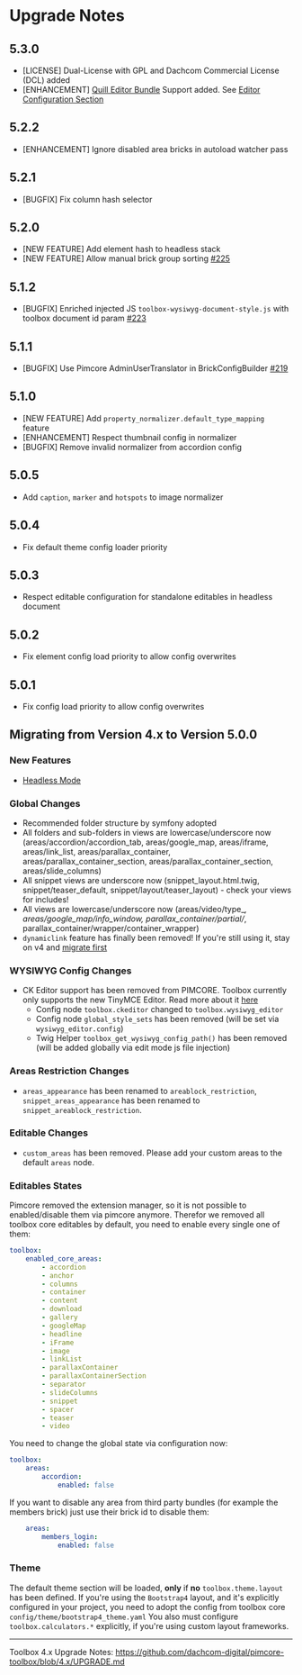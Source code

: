 # Upgrade Notes

## 5.3.0
- [LICENSE] Dual-License with GPL and Dachcom Commercial License (DCL) added
- [ENHANCEMENT] [Quill Editor Bundle](https://github.com/pimcore/quill-bundle) Support added. See [Editor Configuration Section](./docs/13_Wysiwyg_Editor.md#quill)

## 5.2.2
- [ENHANCEMENT] Ignore disabled area bricks in autoload watcher pass

## 5.2.1
- [BUGFIX] Fix column hash selector

## 5.2.0
- [NEW FEATURE] Add element hash to headless stack
- [NEW FEATURE] Allow manual brick group sorting [#225](https://github.com/dachcom-digital/pimcore-toolbox/issues/225)

## 5.1.2
- [BUGFIX] Enriched injected JS `toolbox-wysiwyg-document-style.js` with toolbox document id param [#223](https://github.com/dachcom-digital/pimcore-toolbox/issues/223)

## 5.1.1
- [BUGFIX] Use Pimcore AdminUserTranslator in BrickConfigBuilder [#219](https://github.com/dachcom-digital/pimcore-toolbox/issues/219)

## 5.1.0
- [NEW FEATURE] Add `property_normalizer.default_type_mapping` feature
- [ENHANCEMENT] Respect thumbnail config in normalizer
- [BUGFIX] Remove invalid normalizer from accordion config

## 5.0.5
- Add `caption`, `marker` and `hotspots` to image normalizer

## 5.0.4
- Fix default theme config loader priority

## 5.0.3
- Respect editable configuration for standalone editables in headless document

## 5.0.2
- Fix element config load priority to allow config overwrites

## 5.0.1
- Fix config load priority to allow config overwrites

## Migrating from Version 4.x to Version 5.0.0

### New Features
- [Headless Mode](./docs/90_Headless.md)

### Global Changes
- Recommended folder structure by symfony adopted
- All folders and sub-folders in views are lowercase/underscore now (areas/accordion/accordion_tab, areas/google_map, areas/iframe, areas/link_list, areas/parallax_container, areas/parallax_container_section, areas/parallax_container_section, areas/slide_columns)
- All snippet views are underscore now (snippet_layout.html.twig, snippet/teaser_default, snippet/layout/teaser_layout) - check your views for includes!
- All views are lowercase/underscore now (areas/video/type_*, areas/google_map/info_window, parallax_container/partial/*, parallax_container/wrapper/container_wrapper)
- `dynamiclink` feature has finally been removed! If you're still using it, stay on v4 and [migrate first](https://github.com/dachcom-digital/pimcore-toolbox/blob/3.x/docs/70_ConfigurationFlags.md#-use_dynamic_links-flag)

### WYSIWYG Config Changes
- CK Editor support has been removed from PIMCORE. Toolbox currently only supports the new TinyMCE Editor. Read more about it [here](./docs/13_Wysiwyg_Editor.md)
  - Config node  `toolbox.ckeditor` changed to `toolbox.wysiwyg_editor`
  - Config node `global_style_sets` has been removed (will be set via `wysiwyg_editor.config`)
  - Twig Helper `toolbox_get_wysiwyg_config_path()` has been removed (will be added globally via edit mode js file injection)

### Areas Restriction Changes
- `areas_appearance` has been renamed to `areablock_restriction`, `snippet_areas_appearance` has been renamed to `snippet_areablock_restriction`.

### Editable Changes
- `custom_areas` has been removed. Please add your custom areas to the default `areas` node.

### Editables States
Pimcore removed the extension manager, so it is not possible to enabled/disable them via pimcore anymore.
Therefor we removed all toolbox core editables by default, you need to enable every single one of them:

```yaml
toolbox:
    enabled_core_areas:
        - accordion
        - anchor
        - columns
        - container
        - content
        - download
        - gallery
        - googleMap
        - headline
        - iFrame
        - image
        - linkList
        - parallaxContainer
        - parallaxContainerSection
        - separator
        - slideColumns
        - snippet
        - spacer
        - teaser
        - video
```

You need to change the global state via configuration now:

```yaml
toolbox:
    areas:
        accordion:
            enabled: false
```

If you want to disable any area from third party bundles (for example the members brick) just use their brick id to disable them:
```yaml
    areas:
        members_login:
            enabled: false
```

### Theme
The default theme section will be loaded, **only** if **no** `toolbox.theme.layout` has been defined.
If you're using the `Bootstrap4` layout, and it's explicitly configured in your project, you need to adopt the config from toolbox core `config/theme/bootstrap4_theme.yaml`
You also must configure `toolbox.calculators.*` explicitly, if you're using custom layout frameworks.

***

Toolbox 4.x Upgrade Notes: https://github.com/dachcom-digital/pimcore-toolbox/blob/4.x/UPGRADE.md
